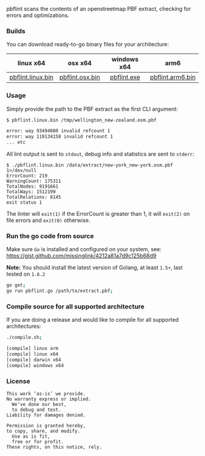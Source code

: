 
pbflint scans the contents of an openstreetmap PBF extract, checking for errors and optimizations.

### Builds

You can download ready-to-go binary files for your architecture:

| linux x64 | osx x64 | windows x64 | arm6 |
|:-:|:-:|:-:|:-:|
| [pbflint.linux.bin](https://github.com/missinglink/pbflint/blob/master/build/pbflint.linux.bin?raw=true) | [pbflint.osx.bin](https://github.com/missinglink/pbflint/blob/master/build/pbflint.osx.bin?raw=true) | [pbflint.exe](https://github.com/missinglink/pbflint/blob/master/build/pbflint.exe?raw=true) | [pbflint.arm6.bin](https://github.com/missinglink/pbflint/blob/master/build/pbflint.arm6.bin?raw=true) |

### Usage

Simply provide the path to the PBF extract as the first CLI argument:

```bash
$ pbflint.linux.bin /tmp/wellington_new-zealand.osm.pbf
```
```bash
error: way 93494080 invalid refcount 1
error: way 119134158 invalid refcount 1
... etc
```

All lint output is sent to `stdout`, debug info and statistics are sent to `stderr`:

```
$ ./pbflint.linux.bin /data/extract/new-york_new-york.osm.pbf 1>/dev/null
ErrorCount: 219
WarningCount: 175311
TotalNodes: 9191661
TotalWays: 1512199
TotalRelations: 8145
exit status 1
```

The linter will `exit(1)` if the ErrorCount is greater than 1, it will `exit(2)` on file errors and `exit(0)` otherwise.

### Run the go code from source

Make sure `Go` is installed and configured on your system, see: https://gist.github.com/missinglink/4212a81a7d9c125b68d9

**Note:** You should install the latest version of Golang, at least `1.5+`, last tested on `1.6.2`

```bash
go get;
go run pbflint.go /path/to/extract.pbf;
```

### Compile source for all supported architecture

If you are doing a release and would like to compile for all supported architectures:

```bash
./compile.sh;
```

```bash
[compile] linux arm
[compile] linux x64
[compile] darwin x64
[compile] windows x64
```

### License

```
This work ‘as-is’ we provide.
No warranty express or implied.
  We’ve done our best,
  to debug and test.
Liability for damages denied.

Permission is granted hereby,
to copy, share, and modify.
  Use as is fit,
  free or for profit.
These rights, on this notice, rely.
```
